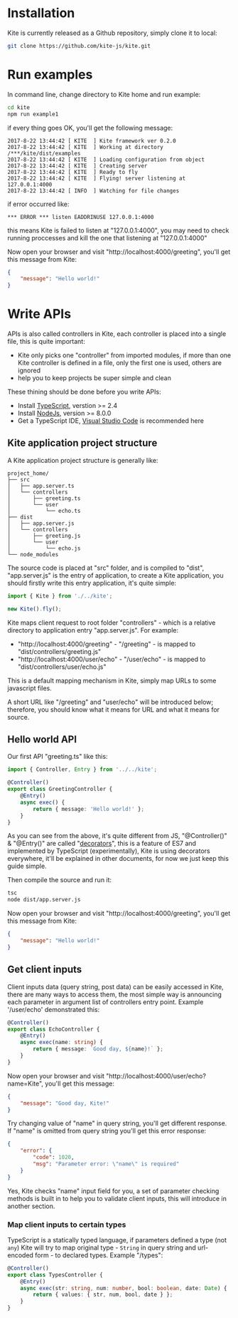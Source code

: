 # Installation
Kite is currently released as a Github repository, simply clone it to local:
```sh
git clone https://github.com/kite-js/kite.git
```

# Run examples
In command line, change directory to Kite home and run example:
```sh
cd kite  
npm run example1
```

if every thing goes OK, you'll get the following message:
```
2017-8-22 13:44:42 [ KITE  ] Kite framework ver 0.2.0  
2017-8-22 13:44:42 [ KITE  ] Working at directory  /***/kite/dist/examples  
2017-8-22 13:44:42 [ KITE  ] Loading configuration from object  
2017-8-22 13:44:42 [ KITE  ] Creating server  
2017-8-22 13:44:42 [ KITE  ] Ready to fly  
2017-8-22 13:44:42 [ KITE  ] Flying! server listening at 127.0.0.1:4000  
2017-8-22 13:44:42 [ INFO  ] Watching for file changes
```
if error occurred like:
```
*** ERROR *** listen EADDRINUSE 127.0.0.1:4000
```
this means Kite is failed to listen at "127.0.0.1:4000", you may need to check running proccesses and kill the one that listening at "127.0.0.1:4000"

Now open your browser and visit "http://localhost:4000/greeting", you'll get this message from Kite:
```json
{
    "message": "Hello world!"
}
```

# Write APIs
APIs is also called controllers in Kite, each controller is placed into a single file, this is quite important:
+ Kite only picks one "controller" from imported modules, if more than one Kite
  controller is defined in a file, only the first one is used, others are ignored
+ help you to keep projects be super simple and clean

These thining should be done before you write APIs:
+ Install [TypeScript](https://www.typescriptlang.org/), verstion >= 2.4
+ Install [NodeJs](https://nodejs.org/), version >= 8.0.0
+ Get a TypeScript IDE, [Visual Studio Code](https://code.visualstudio.com/) is recommended here

## Kite application project structure
A Kite application project structure is generally like:
```
project_home/
├── src
│   ├── app.server.ts
│   └── controllers
│       ├── greeting.ts
│       └── user
│           └── echo.ts
├── dist
│   ├── app.server.js
│   └── controllers
│       ├── greeting.js
│       └── user
│           └── echo.js
└── node_modules
```
The source code is placed at "src" folder, and is compiled to "dist",
"app.server.js" is the entry of application, to create a Kite application, 
you should firstly write this entry application, it's quite simple:
```typescript
import { Kite } from './../kite';

new Kite().fly();
```
Kite maps client request to root folder "controllers" - which is a relative 
directory to application entry "app.server.js". For example:
 + "http://localhost:4000/greeting" - "/greeting" - is mapped to "dist/controllers/greeting.js"
 + "http://localhost:4000/user/echo" - "/user/echo" - is mapped to "dist/controllers/user/echo.js"

This is a default mapping mechanism in Kite, simply map URLs to some javascript files.

A short URL like "/greeting" and "user/echo" will be introduced below; therefore, you
should know what it means for URL and what it means for source.

## Hello world API
Our first API "greeting.ts" like this:

```typescript
import { Controller, Entry } from '../../kite';

@Controller()
export class GreetingController {
    @Entry()
    async exec() {
        return { message: 'Hello world!' };
    }
}
```

As you can see from the above, it's quite different from JS, "@Controller()" & "@Entry()"
are called "[decorators](https://www.typescriptlang.org/docs/handbook/decorators.html)",
this is a feature of ES7 and implemented by TypeScript (experimentally), Kite is using 
decorators everywhere, it'll be explained in other documents, for now we just keep this
guide simple.

Then compile the source and run it:

```sh
tsc
node dist/app.server.js
```

Now open your browser and visit "http://localhost:4000/greeting", you'll get this message from Kite:

```json
{
    "message": "Hello world!"
}
```

## Get client inputs
Client inputs data (query string, post data) can be easily accessed in Kite, there are
many ways to access them, the most simple way is announcing each parameter in argument
list of controllers entry point. Example '/user/echo' demonstrated this:

```typescript
@Controller()
export class EchoController {
    @Entry()
    async exec(name: string) {
        return { message: `Good day, ${name}!` };
    }
}
```

Now open your browser and visit "http://localhost:4000/user/echo?name=Kite", you'll get this message:

```json
{
    "message": "Good day, Kite!"
}
```

Try changing value of "name" in query string, you'll get different response.
If "name" is omitted from query string you'll get this error response:

```json
{
    "error": {
        "code": 1020,
        "msg": "Parameter error: \"name\" is required"
    }
}
```

Yes, Kite checks "name" input field for you, a set of parameter checking methods is
built in to help you to validate client inputs, this will introduce in another section.

### Map client inputs to certain types
TypeScript is a statically typed language, if parameters defined a type (not `any`) Kite will try to map original type - `String` in query string and url-encoded form - to declared types.
Example "/types":
```typescript
@Controller()
export class TypesController {
    @Entry()
    async exec(str: string, num: number, bool: boolean, date: Date) {
        return { values: { str, num, bool, date } };
    }
}
```
